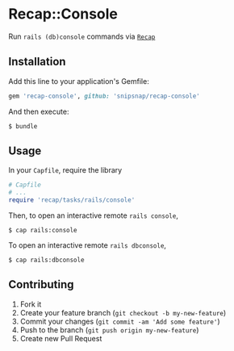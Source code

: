 # Recap::Console

Run `rails (db)console` commands via [`Recap`](https://github.com/freerange/recap)

## Installation

Add this line to your application's Gemfile:

```ruby
gem 'recap-console', github: 'snipsnap/recap-console'
```

And then execute:

```console
$ bundle
```

## Usage

In your `Capfile`, require the library

```ruby
# Capfile
# ...
require 'recap/tasks/rails/console'
```

Then, to open an interactive remote `rails console`,

```console
$ cap rails:console
```

To open an interactive remote `rails dbconsole`,

```console
$ cap rails:dbconsole
```

## Contributing

1. Fork it
2. Create your feature branch (`git checkout -b my-new-feature`)
3. Commit your changes (`git commit -am 'Add some feature'`)
4. Push to the branch (`git push origin my-new-feature`)
5. Create new Pull Request
